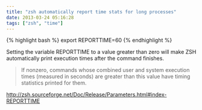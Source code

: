 ```yaml
---
title: "zsh automatically report time stats for long processes"
date: 2013-03-24 05:16:28
tags: ["zsh", "time"]
---
```


<p>
{% highlight bash %} 
export REPORTTIME=60
{% endhighlight %}
</p>

<p>
Setting the variable <span class="mono">REPORTTIME</span> to a value greater than zero will make ZSH automatically print execution times after the command finishes.
</p>

<p>
<blockquote>
If nonzero, commands whose combined user and system execution times (measured in seconds) are greater than this value have timing statistics printed for them.
</blockquote>
</p>

<p>
<a href="http://zsh.sourceforge.net/Doc/Release/Parameters.html#index-REPORTTIME">http://zsh.sourceforge.net/Doc/Release/Parameters.html#index-REPORTTIME</a>
</p>
